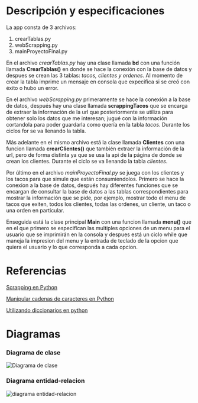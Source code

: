 # Descripción y especificaciones

La app consta de 3 archivos:
1. crearTablas.py
2. webScrapping.py
3. mainProyectoFinal.py


En el archivo *crearTablas.py* hay una clase llamada **bd** con una función llamada **CrearTablas()** en donde se hace la conexión con la base de datos y despues se crean las 3 tablas: *tacos, clientes y ordenes*.
Al momento de crear la tabla imprime un mensaje en consola que expecifica si se creó con éxito o hubo un error.

En el archivo *webScrapping.py* primeramente se hace la conexión a la base de datos, después hay una clase llamada **scrappingTacos** que se encarga de extraer la información de la url que posteriormente se utiliza para obtener solo los datos que me interesan; jugué con la información cortandola para poder guardarla como quería en la tabla *tacos*.
Durante los ciclos for se va llenando la tabla.

Más adelante en el mismo archivo está la clase llamada **Clientes** con una funcion llamada **crearClientes()** que también extraer la información de la url, pero de forma distinta ya que se usa la api de la página de donde se crean los clientes.
Durante el ciclo se va llenando la tabla *clientes*.

Por último en el archivo *mainProyectoFinal.py* se juega con los clientes y los tacos para que simule que están consumiendolos.
Primero se hace la conexion a la base de datos, después hay diferentes funciones que se encargan de consultar la base de datos a las tablas correspondientes para mostrar la información que se pide, por ejemplo, mostrar todo el menu de tacos que exiten, todos los clientes, todas las ordenes, un cliente, un taco o una orden en particular.

Enseguida está la clase principal **Main** con una funcion llamada **menu()**
que en el que primero se especifícan las multiples opciones de un menu para el usuario que se imprimirán en la consola y despues está un ciclo while que maneja la impresion del menu y la entrada de teclado de la opcion que quiera el usuario y lo que corresponda a cada opcion.

# Referencias
[Scrapping en Python](https://jarroba.com/scraping-python-beautifulsoup-ejemplos/)

[Manipular cadenas de caracteres en Python](https://programminghistorian.org/es/lecciones/manipular-cadenas-de-caracteres-en-python#cortar)

[Utilizando diccionarios en python](https://librosweb.es/libro/algoritmos_python/capitulo_9/utilizando_diccionarios_en_python.html)

# Diagramas

### Diagrama de clase
![Diagrama de clase](/proyecto_final/Diagramadeclases.png)

### Diagrama entidad-relacion
![diagrama entidad-relacion](/proyecto_final/Diagramaentidad-relacion.png)

